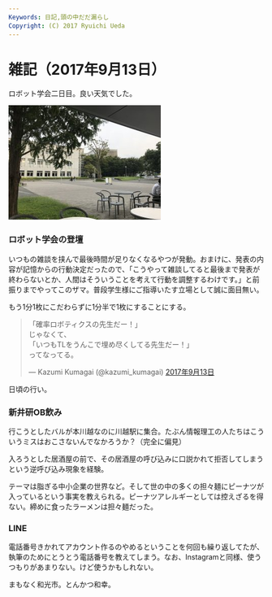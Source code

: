 ```yaml
---
Keywords: 日記,頭の中だだ漏らし
Copyright: (C) 2017 Ryuichi Ueda
---
```


# 雑記（2017年9月13日）
ロボット学会二日目。良い天気でした。

<a href="IMG_8728.jpg"><img src="IMG_8728-300x225.jpg" alt="" width="300" height="225" class="aligncenter size-medium wp-image-10412" /></a>

<h3>ロボット学会の登壇</h3>

いつもの雑談を挟んで最後時間が足りなくなるやつが発動。おまけに、発表の内容が記憶からの行動決定だったので、「こうやって雑談してると最後まで発表が終わらないとか、人間はそういうことを考えて行動を調整するわけです。」と前振りまでやってこのザマ。普段学生様にご指導いたす立場として誠に面目無い。


もう1分1枚にこだわらずに1分半で1枚にすることにする。


<blockquote class="twitter-tweet" data-lang="ja"><p lang="ja" dir="ltr">「確率ロボティクスの先生だー！」<br>じゃなくて、<br>「いつもTLをうんこで埋め尽くしてる先生だー！」<br>ってなってる。</p>&mdash; Kazumi Kumagai (@kazumi_kumagai) <a href="https://twitter.com/kazumi_kumagai/status/907811415313997824">2017年9月13日</a></blockquote> <script async src="//platform.twitter.com/widgets.js" charset="utf-8"></script>

日頃の行い。

<h3>新井研OB飲み</h3>

行こうとしたバルが本川越なのに川越駅に集合。たぶん情報理工の人たちはこういうミスはおこさないんでなかろうか？（完全に偏見）

入ろうとした居酒屋の前で、その居酒屋の呼び込みに口説かれて拒否してしまうという逆呼び込み現象を経験。

テーマは脂ぎる中小企業の世界など。そして世の中の多くの担々麺にピーナツが入っているという事実を教えられる。ピーナツアレルギーとしては控えざるを得ない。締めに食ったラーメンは担々麺だった。

<h3>LINE</h3>

電話番号きかれてアカウント作るのやめるということを何回も繰り返してたが、執筆のためにとうとう電話番号を教えてしまう。なお、Instagramと同様、使うつもりがあまりない。けど使うかもしれない。


まもなく和光市。とんかつ和幸。
